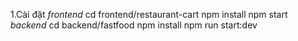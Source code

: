 1.Cài đặt
*frontend*
cd frontend/restaurant-cart
npm install
npm start
*backend*
cd backend/fastfood
npm install
npm run start:dev